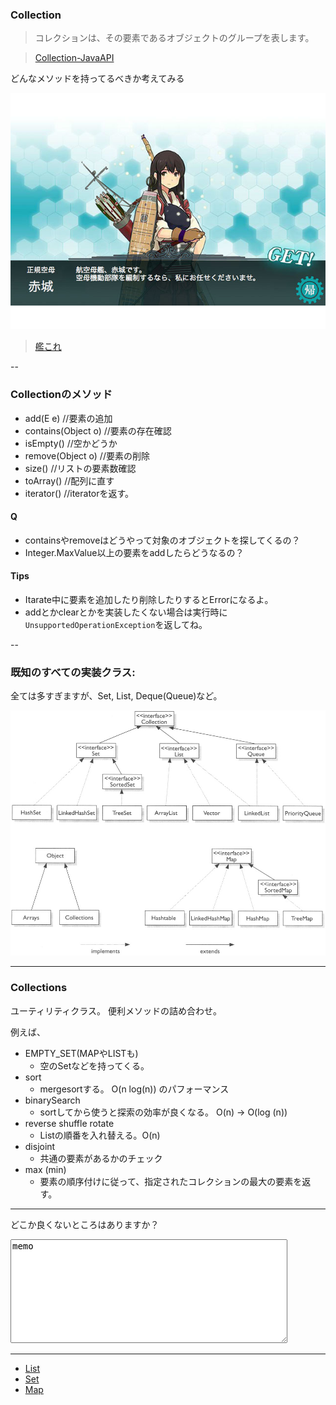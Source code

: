 ### Collection

> コレクションは、その要素であるオブジェクトのグループを表します。

> [Collection-JavaAPI](http://docs.oracle.com/javase/jp/6/api/index.html?java/util/Collection.html)

どんなメソッドを持ってるべきか考えてみる

![alt](./kankore.jpg)

> [艦これ](http://www.dmm.com/netgame_s/kancolle/gallery/)

--

### Collectionのメソッド

* add(E e) //要素の追加
* contains(Object o) //要素の存在確認
* isEmpty() //空かどうか
* remove(Object o) //要素の削除
* size() //リストの要素数確認
* toArray() //配列に直す
* iterator() //iteratorを返す。

#### Q

- containsやremoveはどうやって対象のオブジェクトを探してくるの？
- Integer.MaxValue以上の要素をaddしたらどうなるの？

#### Tips

- Itarate中に要素を追加したり削除したりするとErrorになるよ。
- addとかclearとかを実装したくない場合は実行時に`UnsupportedOperationException`を返してね。

--

### 既知のすべての実装クラス:

全ては多すぎますが、Set, List, Deque(Queue)など。

![alt](./overview.jpg)

---

### Collections

ユーティリティクラス。
便利メソッドの詰め合わせ。

例えば、

* EMPTY_SET(MAPやLISTも)
	- 空のSetなどを持ってくる。
* sort
	- mergesortする。 O(n log(n)) のパフォーマンス
* binarySearch
	- sortしてから使うと探索の効率が良くなる。 O(n) -> O(log (n))
* reverse shuffle rotate
	- Listの順番を入れ替える。O(n)
* disjoint
	- 共通の要素があるかのチェック
* max (min)
	- 要素の順序付けに従って、指定されたコレクションの最大の要素を返す。


---

どこか良くないところはありますか？

<textarea name="example" cols="50" rows="10" style="font-size:100%;">
memo
</textarea>

---

- [List](list.html)
- [Set](set.html)
- [Map](map.html)
